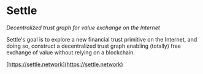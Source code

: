 # Settle

*Decentralized trust graph for value exchange on the Internet*

Settle's goal is to explore a new financial trust primitive on the Internet,
and doing so, construct a decentralized trust graph enabling (totally) free
exchange of value without relying on a blockchain.

[https://settle.network](https://settle.network)
